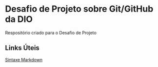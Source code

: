 # Desafio de Projeto sobre Git/GitHub da DIO
  Respositório criado para o Desafio de Projeto

## Links Úteis
[Sintaxe Markdown](https://www.markdownguide.org/basic-syntax/)
